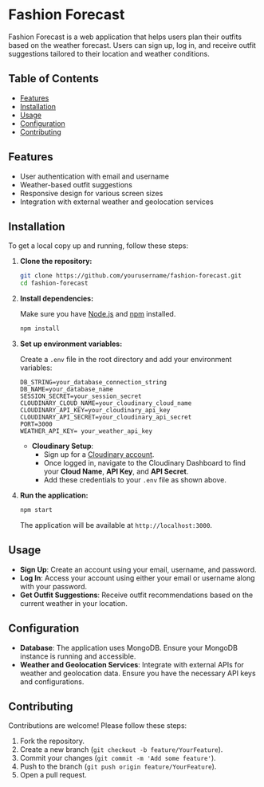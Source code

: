 # Fashion Forecast

Fashion Forecast is a web application that helps users plan their outfits based on the weather forecast. Users can sign up, log in, and receive outfit suggestions tailored to their location and weather conditions.

## Table of Contents

- [Features](#features)
- [Installation](#installation)
- [Usage](#usage)
- [Configuration](#configuration)
- [Contributing](#contributing)


## Features

- User authentication with email and username
- Weather-based outfit suggestions
- Responsive design for various screen sizes
- Integration with external weather and geolocation services

## Installation

To get a local copy up and running, follow these steps:

1. **Clone the repository:**

   ```bash
   git clone https://github.com/yourusername/fashion-forecast.git
   cd fashion-forecast
   ```

2. **Install dependencies:**

   Make sure you have [Node.js](https://nodejs.org/) and [npm](https://www.npmjs.com/) installed.

   ```bash
   npm install
   ```

3. **Set up environment variables:**

   Create a `.env` file in the root directory and add your environment variables:

   ```plaintext
   DB_STRING=your_database_connection_string
   DB_NAME=your_database_name
   SESSION_SECRET=your_session_secret
   CLOUDINARY_CLOUD_NAME=your_cloudinary_cloud_name
   CLOUDINARY_API_KEY=your_cloudinary_api_key
   CLOUDINARY_API_SECRET=your_cloudinary_api_secret
   PORT=3000
   WEATHER_API_KEY= your_weather_api_key
   ```
   - **Cloudinary Setup**: 
     - Sign up for a [Cloudinary account](https://cloudinary.com/).
     - Once logged in, navigate to the Cloudinary Dashboard to find your **Cloud Name**, **API Key**, and **API Secret**.
     - Add these credentials to your `.env` file as shown above.

4. **Run the application:**

   ```bash
   npm start
   ```

   The application will be available at `http://localhost:3000`.

## Usage

- **Sign Up**: Create an account using your email, username, and password.
- **Log In**: Access your account using either your email or username along with your password.
- **Get Outfit Suggestions**: Receive outfit recommendations based on the current weather in your location.

## Configuration

- **Database**: The application uses MongoDB. Ensure your MongoDB instance is running and accessible.
- **Weather and Geolocation Services**: Integrate with external APIs for weather and geolocation data. Ensure you have the necessary API keys and configurations.

## Contributing

Contributions are welcome! Please follow these steps:

1. Fork the repository.
2. Create a new branch (`git checkout -b feature/YourFeature`).
3. Commit your changes (`git commit -m 'Add some feature'`).
4. Push to the branch (`git push origin feature/YourFeature`).
5. Open a pull request.
